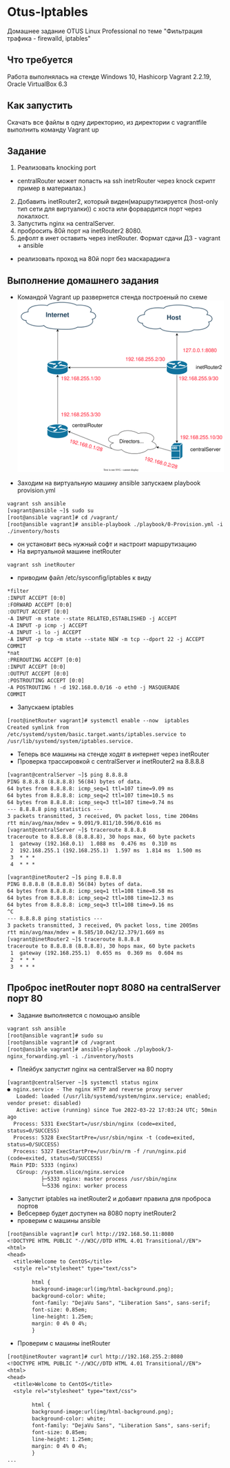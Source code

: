 # Otus-Iptables
Домашнее задание OTUS Linux Professional по теме "Фильтрация трафика - firewalld, iptables"

## Что требуется
Работа выполнялась на стенде Windows 10, Hashicorp Vagrant 2.2.19, Oracle VirtualBox 6.3

## Как запустить
Скачать все файлы в одну директорию, из директории с vagrantfile выполнить команду Vagrant up

## Задание
1. Реализовать knocking port
* centralRouter может попасть на ssh inetrRouter через knock скрипт пример в материалах.)
2. Добавить inetRouter2, который виден(маршрутизируется (host-only тип сети для виртуалки)) с хоста или форвардится порт через локалхост.
3. Запустить nginx на centralServer.
4. пробросить 80й порт на inetRouter2 8080.
5. дефолт в инет оставить через inetRouter. Формат сдачи ДЗ - vagrant + ansible
* реализовать проход на 80й порт без маскарадинга

## Выполнение домашнего задания
* Командой Vagrant up развернется стенда построеный по схеме
![Схема](https://github.com/gardvor/Otus-Linux/blob/main/Otus-Iptables/Scheme.svg)


* Заходим на виртуальную машину ansible запускаем playbook provision.yml
```
vagrant ssh ansible
[vagrant@ansible ~]$ sudo su
[root@ansible vagrant]# cd /vagrant/
[root@ansible vagrant]# ansible-playbook ./playbook/0-Provision.yml -i ./inventory/hosts
```
* он установит весь нужный софт и настроит маршрутизацию
* На виртуальной машине inetRouter
```
vagrant ssh inetRouter
```
* приводим файл /etc/sysconfig/iptables к виду
```
*filter
:INPUT ACCEPT [0:0]
:FORWARD ACCEPT [0:0]
:OUTPUT ACCEPT [0:0]
-A INPUT -m state --state RELATED,ESTABLISHED -j ACCEPT
-A INPUT -p icmp -j ACCEPT
-A INPUT -i lo -j ACCEPT
-A INPUT -p tcp -m state --state NEW -m tcp --dport 22 -j ACCEPT
COMMIT
*nat
:PREROUTING ACCEPT [0:0]
:INPUT ACCEPT [0:0]
:OUTPUT ACCEPT [0:0]
:POSTROUTING ACCEPT [0:0]
-A POSTROUTING ! -d 192.168.0.0/16 -o eth0 -j MASQUERADE
COMMIT
```
* Запускаем iptables
```
[root@inetRouter vagrant]# systemctl enable --now  iptables
Created symlink from /etc/systemd/system/basic.target.wants/iptables.service to /usr/lib/systemd/system/iptables.service.
```
* Теперь все машины на стенде ходят в интернет через inetRouter
* Проверка трассировкой с centralServer и inetRouter2 на 8.8.8.8
```
[vagrant@centralServer ~]$ ping 8.8.8.8
PING 8.8.8.8 (8.8.8.8) 56(84) bytes of data.
64 bytes from 8.8.8.8: icmp_seq=1 ttl=107 time=9.09 ms
64 bytes from 8.8.8.8: icmp_seq=2 ttl=107 time=10.5 ms
64 bytes from 8.8.8.8: icmp_seq=3 ttl=107 time=9.74 ms
--- 8.8.8.8 ping statistics ---
3 packets transmitted, 3 received, 0% packet loss, time 2004ms
rtt min/avg/max/mdev = 9.091/9.811/10.596/0.616 ms
[vagrant@centralServer ~]$ traceroute 8.8.8.8
traceroute to 8.8.8.8 (8.8.8.8), 30 hops max, 60 byte packets
 1  gateway (192.168.0.1)  1.088 ms  0.476 ms  0.310 ms
 2  192.168.255.1 (192.168.255.1)  1.597 ms  1.814 ms  1.500 ms
 3  * * *
 4  * * *
```
```
[vagrant@inetRouter2 ~]$ ping 8.8.8.8
PING 8.8.8.8 (8.8.8.8) 56(84) bytes of data.
64 bytes from 8.8.8.8: icmp_seq=1 ttl=108 time=8.58 ms
64 bytes from 8.8.8.8: icmp_seq=2 ttl=108 time=12.3 ms
64 bytes from 8.8.8.8: icmp_seq=3 ttl=108 time=9.16 ms
^C
--- 8.8.8.8 ping statistics ---
3 packets transmitted, 3 received, 0% packet loss, time 2005ms
rtt min/avg/max/mdev = 8.585/10.042/12.379/1.669 ms
[vagrant@inetRouter2 ~]$ traceroute 8.8.8.8
traceroute to 8.8.8.8 (8.8.8.8), 30 hops max, 60 byte packets
 1  gateway (192.168.255.1)  0.655 ms  0.369 ms  0.604 ms
 2  * * *
 3  * * *
 ```
## Проброс inetRouter порт 8080 на centralServer порт 80
* Задание выполняется с помощью ansible
```
vagrant ssh ansible
[root@ansible vagrant]# sudo su
[root@ansible vagrant]# cd /vagrant
[root@ansible vagrant]# ansible-playbook ./playbook/3-nginx_forwarding.yml -i ./inventory/hosts
```
* Плейбук запустит nginx на centralServer на 80 порту 
```
[vagrant@centralServer ~]$ systemctl status nginx
● nginx.service - The nginx HTTP and reverse proxy server
   Loaded: loaded (/usr/lib/systemd/system/nginx.service; enabled; vendor preset: disabled)
   Active: active (running) since Tue 2022-03-22 17:03:24 UTC; 50min ago
  Process: 5331 ExecStart=/usr/sbin/nginx (code=exited, status=0/SUCCESS)
  Process: 5328 ExecStartPre=/usr/sbin/nginx -t (code=exited, status=0/SUCCESS)
  Process: 5327 ExecStartPre=/usr/bin/rm -f /run/nginx.pid (code=exited, status=0/SUCCESS)
 Main PID: 5333 (nginx)
   CGroup: /system.slice/nginx.service
           ├─5333 nginx: master process /usr/sbin/nginx
           └─5336 nginx: worker process
```
* Запустит iptables на inetRouter2 и добавит правила для проброса портов
* Вебсервер будет доступен на 8080 порту inetRouter2
* проверим с машины ansible
```
[root@ansible vagrant]# curl http://192.168.50.11:8080
<!DOCTYPE HTML PUBLIC "-//W3C//DTD HTML 4.01 Transitional//EN">
<html>
<head>
  <title>Welcome to CentOS</title>
  <style rel="stylesheet" type="text/css">

        html {
        background-image:url(img/html-background.png);
        background-color: white;
        font-family: "DejaVu Sans", "Liberation Sans", sans-serif;
        font-size: 0.85em;
        line-height: 1.25em;
        margin: 0 4% 0 4%;
        }
```
* Проверим с машины inetRouter
```
[root@inetRouter vagrant]# curl http://192.168.255.2:8080
<!DOCTYPE HTML PUBLIC "-//W3C//DTD HTML 4.01 Transitional//EN">
<html>
<head>
  <title>Welcome to CentOS</title>
  <style rel="stylesheet" type="text/css">

        html {
        background-image:url(img/html-background.png);
        background-color: white;
        font-family: "DejaVu Sans", "Liberation Sans", sans-serif;
        font-size: 0.85em;
        line-height: 1.25em;
        margin: 0 4% 0 4%;
        }
...
```
